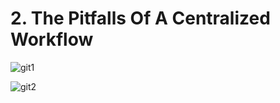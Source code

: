 # 2. The Pitfalls Of A Centralized Workflow

![git1](https://user-images.githubusercontent.com/50626798/230761634-888123f1-bf7d-4d97-a28f-38dc1bf4921f.png)

![git2](https://user-images.githubusercontent.com/50626798/230761635-a9400ac8-e32d-43d0-8330-8bb41def3a42.png)
